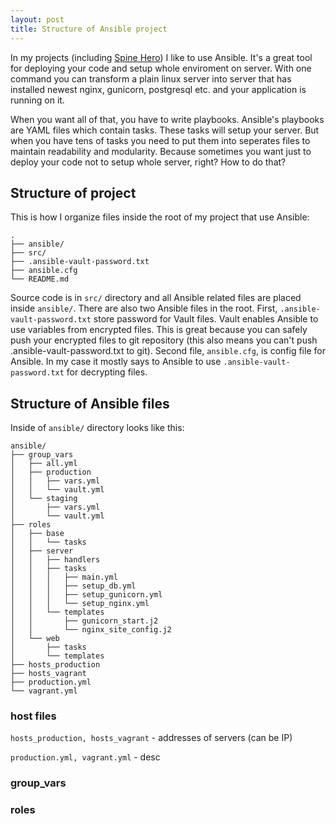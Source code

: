 ```yaml
---
layout: post
title: Structure of Ansible project
---
```


In my projects (including [Spine Hero](https://spinehero.com)) I like to use Ansible. 
It's a great tool for deploying your code and setup whole enviroment on server.
With one command you can transform a plain linux server into server 
that has installed newest nginx, gunicorn, postgresql etc. and your application
is running on it.

When you want all of that, you have to write playbooks. Ansible's playbooks are YAML files
which contain tasks. These tasks will setup your server. But when you have tens of tasks
you need to put them into seperates files to maintain readability and modularity.
Because sometimes you want just to deploy your code not to setup whole server, right?
How to do that?

## Structure of project

This is how I organize files inside the root of my project that use Ansible:

```
.
├── ansible/
├── src/
├── .ansible-vault-password.txt
├── ansible.cfg
└── README.md
```

Source code is in `src/` directory and all Ansible related files are placed inside `ansible/`.
There are also two Ansible files in the root. First, `.ansible-vault-password.txt` store password
for Vault files. Vault enables Ansible to use variables from encrypted files. This is great
because you can safely push your encrypted files to git repository
(this also means you can't push .ansible-vault-password.txt to git). Second file, `ansible.cfg`,
is config file for Ansible. In my case it mostly says to Ansible to use `.ansible-vault-password.txt`
for decrypting files.

## Structure of Ansible files

Inside of `ansible/` directory looks like this:

```
ansible/
├── group_vars
│   ├── all.yml
│   ├── production
│   │   ├── vars.yml
│   │   └── vault.yml
│   └── staging
│       ├── vars.yml
│       └── vault.yml
├── roles
│   ├── base
│   │   └── tasks
│   ├── server
│   │   ├── handlers
│   │   ├── tasks
│   │   │   ├── main.yml
│   │   │   ├── setup_db.yml
│   │   │   ├── setup_gunicorn.yml
│   │   │   └── setup_nginx.yml
│   │   └── templates
│   │       ├── gunicorn_start.j2
│   │       └── nginx_site_config.j2
│   └── web
│       ├── tasks
│       └── templates
├── hosts_production
├── hosts_vagrant
├── production.yml
└── vagrant.yml
```

### host files
`hosts_production, hosts_vagrant` - addresses of servers (can be IP)

`production.yml, vagrant.yml` - desc


### group_vars

### roles

